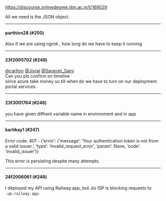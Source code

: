 https://discourse.onlinedegree.iitm.ac.in/t/169029

All we need is the JSON object.</p><hr>

<h4>parthivn28 (#250)</h4>
<p>Also if we are using ngrok , how long do we have to keep it running</p><hr>

<h4>23f2005702 (#249)</h4>
<p><a class="mention" href="/u/carlton">@carlton</a> <a class="mention" href="/u/jivraj">@Jivraj</a> <a class="mention" href="/u/saransh_saini">@Saransh_Saini</a><br/>
Can you pls confirm on timeline<br/>
since azure take money so till when do we have to turn on our deployment portal services</p><hr>

<h4>23f3001764 (#248)</h4>
<p>you have given diffrent variable name in environment and in app</p><hr>

<h4>kartikay1 (#247)</h4>
<p>Error code: 401 - {‘error’: {‘message’: ‘Your authentication token is not from a valid issuer.’, ‘type’: ‘invalid_request_error’, ‘param’: None, ‘code’: ‘invalid_issuer’}}</p>
<p>This error is persisting despite many attempts.</p><hr>

<h4>24f2006061 (#246)</h4>
<p>I deployed my API using Railway.app, but Jio ISP is blocking requests to <code>.up.railway.app</code>.